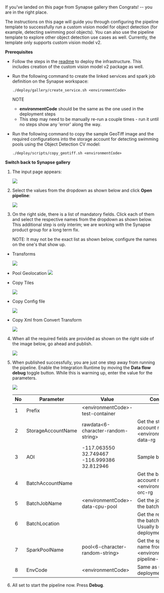 If you've landed on this page from Synapse gallery then Congrats! -- you are in the right place.

The instructions on this page will guide you through configuring the pipeline template to successfully run a custom vision model for object detection (for example, detecting swimming pool objects). You can also use the pipeline template to explore other object detection use cases as well. Currently, the template only supports custom vision model v2. 

**Prerequisites**

* Follow the steps in the [readme](https://github.com/Azure/Azure-Orbital-Analytics-Samples/blob/main/deploy/README.md) to deploy the infrastructure. This includes creation of the custom vision model v2 package as well. 

* Run the following command to create the linked services and spark job definition on the Synapse workspace: 

	```
	./deploy/gallery/create_service.sh <environmentCode> 
	```

	NOTE	
	* **environmentCode** should be the same as the one used in the deployment steps
	* This step may need to be manually re-run a couple times - run it until no steps show any 'error' along the way. 

* Run the following command to copy the sample GeoTiff image and the required configurations into the storage account for detecting swimming pools using the Object Detection CV model: 

	```
	./deploy/scripts/copy_geotiff.sh <environmentCode>
	```
 
**Switch back to Synapse gallery**

1. The input page appears:
   
   ![](./images/1.png)

2. Select the values from the dropdown as shown below and click **Open pipeline**:

    ![](./images/2.png)

3. On the right side, there is a list of mandatory fields. Click each of them and select the respective names from the dropdown as shown below. This additional step is only interim; we are working with the Synapse product group for a long term fix.
   
   NOTE: It may not be the exact list as shown below, configure the names on the one's that show up.

- Transforms

    ![](./images/3.png)

 - Pool Geolocation
     ![](./images/4.png)
 
 - Copy Tiles
 
    ![](./images/5.png)

- Copy Config file
 
    ![](./images/6.png)

- Copy Xml from Convert Transform
 
    ![](./images/7.png)

4. When all the required fields are provided as shown on the right side of the image below, go ahead and publish.

    ![](./images/8.png)

5. When published successfully, you are just one step away from running the pipeline. Enable the Integration Runtime by moving the **Data flow debug** toggle button. While this is warming up, enter the value for the parameters.

   ![](./images/9.png) 
   

    |No |Parameter | Value | Comments |
    |--| ---- | --- | ------- |
    | 1|Prefix| \<environmentCode>-test-container     |          |
    | 2|StorageAccountName|  rawdata<6-character-random-string>  |    Get the storage account name from \<environmentCode>-data-rg |
    | 3|AOI     |   -117.063550 32.749467 -116.999386 32.812946    | Sample bounding box |
    | 4|BatchAccountName | | Get the batch account name from \<environmentCode>-orc-rg |
    | 5|BatchJobName | \<environmentCode>-data-cpu-pool | Get the jobname from the batch account|
    | 6|BatchLocation | | Get the region from the batch account. Usually be the deployment region|
    | 7|SparkPoolName | pool<6-character-random-string>| Get the spark pool name from \<environmentCode>-pipeline-rg | 
    | 8|EnvCode | \<environmentCode> | Same as used in the deployment steps| 

6. All set to start the pipeline now. Press **Debug**.

